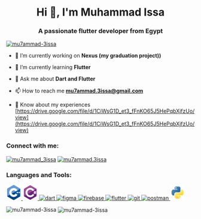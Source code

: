 <h1 align="center">Hi 👋, I'm Muhammad Issa</h1>
<h3 align="center">A passionate flutter developer from Egypt</h3>

<p align="left"> <a href="https://github.com/ryo-ma/github-profile-trophy"><img src="https://github-profile-trophy.vercel.app/?username=mu7ammad-3issa" alt="mu7ammad-3issa" /></a> </p>

- 🔭 I’m currently working on **Nexus (my graduation project))**

- 🌱 I’m currently learning **Flutter**

- 💬 Ask me about **Dart and Flutter**

- 📫 How to reach me **mu7ammad.3issa@gmail.com**

- 📄 Know about my experiences [https://drive.google.com/file/d/1CiWsG1D_et3_fFnKO65J5HePqbXjfzUo/view](https://drive.google.com/file/d/1CiWsG1D_et3_fFnKO65J5HePqbXjfzUo/view)

<h3 align="left">Connect with me:</h3>
<p align="left">
<a href="https://twitter.com/mu7ammad_3issa" target="blank"><img align="center" src="https://raw.githubusercontent.com/rahuldkjain/github-profile-readme-generator/master/src/images/icons/Social/twitter.svg" alt="mu7ammad_3issa" height="30" width="40" /></a>
<a href="https://fb.com/mu7ammad.3issa" target="blank"><img align="center" src="https://raw.githubusercontent.com/rahuldkjain/github-profile-readme-generator/master/src/images/icons/Social/facebook.svg" alt="mu7ammad.3issa" height="30" width="40" /></a>
</p>

<h3 align="left">Languages and Tools:</h3>
<p align="left"> <a href="https://www.w3schools.com/cpp/" target="_blank" rel="noreferrer"> <img src="https://raw.githubusercontent.com/devicons/devicon/master/icons/cplusplus/cplusplus-original.svg" alt="cplusplus" width="40" height="40"/> </a> <a href="https://www.w3schools.com/cs/" target="_blank" rel="noreferrer"> <img src="https://raw.githubusercontent.com/devicons/devicon/master/icons/csharp/csharp-original.svg" alt="csharp" width="40" height="40"/> </a> <a href="https://dart.dev" target="_blank" rel="noreferrer"> <img src="https://www.vectorlogo.zone/logos/dartlang/dartlang-icon.svg" alt="dart" width="40" height="40"/> </a> <a href="https://www.figma.com/" target="_blank" rel="noreferrer"> <img src="https://www.vectorlogo.zone/logos/figma/figma-icon.svg" alt="figma" width="40" height="40"/> </a> <a href="https://firebase.google.com/" target="_blank" rel="noreferrer"> <img src="https://www.vectorlogo.zone/logos/firebase/firebase-icon.svg" alt="firebase" width="40" height="40"/> </a> <a href="https://flutter.dev" target="_blank" rel="noreferrer"> <img src="https://www.vectorlogo.zone/logos/flutterio/flutterio-icon.svg" alt="flutter" width="40" height="40"/> </a> <a href="https://git-scm.com/" target="_blank" rel="noreferrer"> <img src="https://www.vectorlogo.zone/logos/git-scm/git-scm-icon.svg" alt="git" width="40" height="40"/> </a> <a href="https://postman.com" target="_blank" rel="noreferrer"> <img src="https://www.vectorlogo.zone/logos/getpostman/getpostman-icon.svg" alt="postman" width="40" height="40"/> </a> <a href="https://www.python.org" target="_blank" rel="noreferrer"> <img src="https://raw.githubusercontent.com/devicons/devicon/master/icons/python/python-original.svg" alt="python" width="40" height="40"/> </a> </p>

<p><img align="left" src="https://github-readme-stats.vercel.app/api/top-langs?username=mu7ammad-3issa&show_icons=true&locale=en&layout=compact" alt="mu7ammad-3issa" /></p>

<p>&nbsp;<img align="center" src="https://github-readme-stats.vercel.app/api?username=mu7ammad-3issa&show_icons=true&locale=en" alt="mu7ammad-3issa" /></p>
